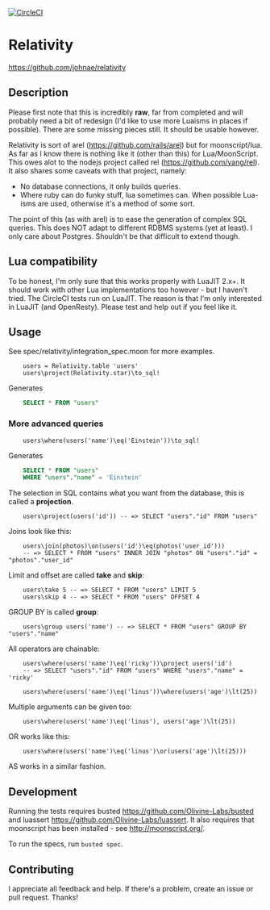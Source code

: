 [![CircleCI](https://circleci.com/gh/johnae/relativity.svg?style=svg)](https://circleci.com/gh/johnae/relativity)

# Relativity

https://github.com/johnae/relativity

## Description

Please first note that this is incredibly __raw__, far from completed and will probably need a bit of redesign (I'd like to use more Luaisms in places if possible). There are
some missing pieces still. It should be usable however.

Relativity is sort of arel (https://github.com/rails/arel) but for moonscript/lua. As far as I know there is nothing like it (other than this) for Lua/MoonScript. This
owes alot to the nodejs project called rel (https://github.com/yang/rel). It also shares some caveats with that project, namely:

* No database connections, it only builds queries.
* Where ruby can do funky stuff, lua sometimes can. When possible
  Lua-isms are used, otherwise it's a method of some sort.

The point of this (as with arel) is to ease the generation of complex SQL queries. This does NOT adapt to different RDBMS systems (yet at least). I only care about
Postgres. Shouldn't be that difficult to extend though.

## Lua compatibility

To be honest, I'm only sure that this works properly with LuaJIT 2.x+. It should work with other Lua implementations too however - but I haven't tried. The CircleCI
tests run on LuaJIT. The reason is that I'm only interested in LuaJIT (and OpenResty). Please test and help out if you feel like it.


## Usage

See spec/relativity/integration_spec.moon for more examples.

```moonscript
    users = Relativity.table 'users'
    users\project(Relativity.star)\to_sql!
```

Generates

```sql
    SELECT * FROM "users"
```

### More advanced queries
```moonscript
    users\where(users('name')\eq('Einstein'))\to_sql!
```

Generates
```sql
    SELECT * FROM "users"
    WHERE "users"."name" = 'Einstein'
```

The selection in SQL contains what you want from the database, this is called
a __projection__.

```moonscript
    users\project(users('id')) -- => SELECT "users"."id" FROM "users"
```

Joins look like this:

```moonscript
    users\join(photos)\on(users('id')\eq(photos('user_id')))
    -- => SELECT * FROM "users" INNER JOIN "photos" ON "users"."id" = "photos"."user_id"
```

Limit and offset are called __take__ and __skip__:

```moonscript
    users\take 5 -- => SELECT * FROM "users" LIMIT 5
    users\skip 4 -- => SELECT * FROM "users" OFFSET 4
```

GROUP BY is called __group__:

```moonscript
    users\group users('name') -- => SELECT * FROM "users" GROUP BY "users"."name"
```

All operators are chainable:

```moonscript
    users\where(users('name')\eq('ricky'))\project users('id')
    -- => SELECT "users"."id" FROM "users" WHERE "users"."name" = 'ricky'
```

```moonscript
    users\where(users('name')\eq('linus'))\where(users('age')\lt(25))
```

Multiple arguments can be given too:

```moonscript
    users\where(users('name')\eq('linus'), users('age')\lt(25))
```

OR works like this:

```moonscript
    users\where(users('name')\eq('linus')\or(users('age')\lt(25)))
```

AS works in a similar fashion.

## Development

Running the tests requires busted https://github.com/Olivine-Labs/busted and luassert https://github.com/Olivine-Labs/luassert.
It also requires that moonscript has been installed - see http://moonscript.org/.

To run the specs, run `busted spec`.


## Contributing

I appreciate all feedback and help. If there's a problem, create an issue or pull request. Thanks!
